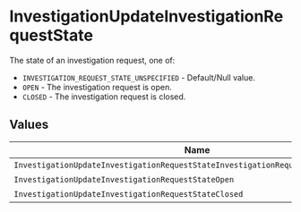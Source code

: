 # InvestigationUpdateInvestigationRequestState

The state of an investigation request, one of:
- `INVESTIGATION_REQUEST_STATE_UNSPECIFIED` - Default/Null value.
- `OPEN` - The investigation request is open.
- `CLOSED` - The investigation request is closed.


## Values

| Name                                                                               | Value                                                                              |
| ---------------------------------------------------------------------------------- | ---------------------------------------------------------------------------------- |
| `InvestigationUpdateInvestigationRequestStateInvestigationRequestStateUnspecified` | INVESTIGATION_REQUEST_STATE_UNSPECIFIED                                            |
| `InvestigationUpdateInvestigationRequestStateOpen`                                 | OPEN                                                                               |
| `InvestigationUpdateInvestigationRequestStateClosed`                               | CLOSED                                                                             |